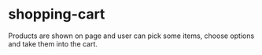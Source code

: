 # shopping-cart
Products are shown on page and user can pick some items, choose options and take them into the cart. 
